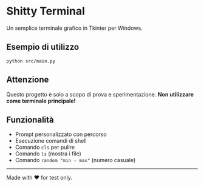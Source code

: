 # Shitty Terminal

Un semplice terminale grafico in Tkinter per Windows.

## Esempio di utilizzo

```
python src/main.py
```

## Attenzione

Questo progetto è solo a scopo di prova e sperimentazione.
**Non utilizzare come terminale principale!**

## Funzionalità
- Prompt personalizzato con percorso
- Esecuzione comandi di shell
- Comando `cls` per pulire
- Comando `ls` (mostra i file)
- Comando `random "min - max"` (numero casuale)

---

Made with ❤️ for test only.
